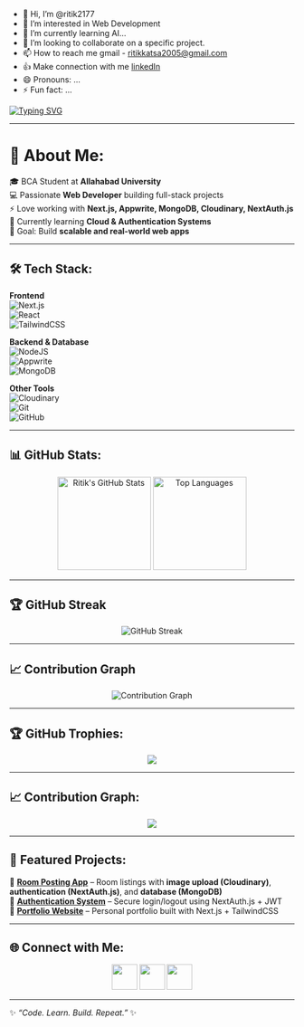 - 👋 Hi, I’m @ritik2177
- 👀 I’m interested in Web Development
- 🌱 I’m currently learning AI...
- 💞️ I’m looking to collaborate on a specific project.
- 📫 How to reach me gmail - ritikkatsa2005@gmail.com
- 👍 Make connection with me [linkedIn](https://www.linkedin.com/in/ritik-kumar-058694318?utm_source=share&utm_campaign=share_via&utm_content=profile&utm_medium=android_app)
- 😄 Pronouns: ...
- ⚡ Fun fact: ...


<!-- Typing animation -->
[![Typing SVG](https://readme-typing-svg.herokuapp.com?font=Fira+Code&size=26&pause=1000&color=F75C7E&center=true&vCenter=true&width=600&lines=Hi%2C+I'm+Ritik+Kumar+👋;Web+Developer+%7C+BCA+Student;Full+Stack+%7C+Next.js+%7C+MongoDB;Always+Learning+New+Things+🚀)](https://git.io/typing-svg)

---

# 💫 About Me:
🎓 BCA Student at **Allahabad University**  
💻 Passionate **Web Developer** building full-stack projects  
⚡ Love working with **Next.js, Appwrite, MongoDB, Cloudinary, NextAuth.js**  
🌱 Currently learning **Cloud & Authentication Systems**  
🎯 Goal: Build **scalable and real-world web apps**  

---

## 🛠️ Tech Stack:

**Frontend**  
![Next.js](https://img.shields.io/badge/Next.js-black?style=for-the-badge&logo=next.js)  
![React](https://img.shields.io/badge/React-20232A?style=for-the-badge&logo=react&logoColor=61DAFB)  
![TailwindCSS](https://img.shields.io/badge/TailwindCSS-38B2AC?style=for-the-badge&logo=tailwind-css&logoColor=white)  

**Backend & Database**  
![NodeJS](https://img.shields.io/badge/Node.js-339933?style=for-the-badge&logo=node.js&logoColor=white)  
![Appwrite](https://img.shields.io/badge/Appwrite-F02E65?style=for-the-badge&logo=appwrite&logoColor=white)  
![MongoDB](https://img.shields.io/badge/MongoDB-4EA94B?style=for-the-badge&logo=mongodb&logoColor=white)  

**Other Tools**  
![Cloudinary](https://img.shields.io/badge/Cloudinary-3448C5?style=for-the-badge&logo=cloudinary&logoColor=white)  
![Git](https://img.shields.io/badge/Git-F05032?style=for-the-badge&logo=git&logoColor=white)  
![GitHub](https://img.shields.io/badge/GitHub-181717?style=for-the-badge&logo=github)  

---

## 📊 GitHub Stats:

<p align="center">
  <!-- GitHub Stats -->
  <img src="https://github-readme-stats.vercel.app/api?username=ritikkumar&show_icons=true&theme=tokyonight&hide_border=true" alt="Ritik's GitHub Stats" height="165"/>
  
  <!-- Top Languages -->
  <img src="https://github-readme-stats.vercel.app/api/top-langs/?username=ritikkumar&layout=compact&theme=tokyonight&hide_border=true" alt="Top Languages" height="165"/>
</p>

---

## 🏆 GitHub Streak

<p align="center">
  <img src="https://streak-stats.demolab.com?user=ritikkumar&theme=tokyonight&hide_border=true" alt="GitHub Streak"/>
</p>

---

## 📈 Contribution Graph

<p align="center">
  <img src="https://github-readme-activity-graph.vercel.app/graph?username=ritikkumar&bg_color=0D1117&color=79FE96&line=38BDAE&point=FFFFFF&area=true&hide_border=true" alt="Contribution Graph"/>
</p>

---

## 🏆 GitHub Trophies:
<p align="center">
  <img src="https://github-profile-trophy.vercel.app/?username=ritikkumar&theme=radical&no-frame=false&no-bg=true&margin-w=4"/>
</p>

---

## 📈 Contribution Graph:
<p align="center">
  <img src="https://github-readme-activity-graph.vercel.app/graph?username=ritikkumar&bg_color=1a1b27&color=9f9f9f&line=ff4d6d&point=ffffff&area=true&hide_border=true"/>
</p>

---

## 🚀 Featured Projects:
🔹 **[Room Posting App](#)** – Room listings with **image upload (Cloudinary)**, **authentication (NextAuth.js)**, and **database (MongoDB)**  
🔹 **[Authentication System](#)** – Secure login/logout using NextAuth.js + JWT  
🔹 **[Portfolio Website](#)** – Personal portfolio built with Next.js + TailwindCSS  

---

## 🌐 Connect with Me:
<p align="center">
  <a href="https://github.com/ritikkumar"><img src="https://skillicons.dev/icons?i=github" width="45px"/></a>
  <a href="https://www.linkedin.com/in/ritikkumar"><img src="https://skillicons.dev/icons?i=linkedin" width="45px"/></a>
  <a href="mailto:ritikkumar@example.com"><img src="https://skillicons.dev/icons?i=gmail" width="45px"/></a>
</p>

---

✨ _“Code. Learn. Build. Repeat.”_ ✨  


<!---
ritik2177/ritik2177 is a ✨ special ✨ repository because its `README.md` (this file) appears on your GitHub profile.
You can click the Preview link to take a look at your changes.
--->
